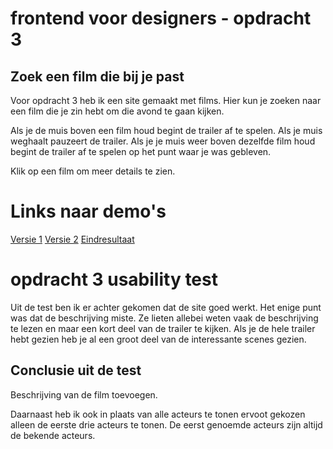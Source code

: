 # frontend voor designers - opdracht 3

## Zoek een film die bij je past

Voor opdracht 3 heb ik een site gemaakt met films. Hier kun je zoeken naar een film die je zin hebt om die avond te gaan kijken.

Als je de muis boven een film houd begint de trailer af te spelen. Als je muis weghaalt pauzeert de trailer. Als je je muis weer boven dezelfde film houd begint de trailer af te spelen op het punt waar je was gebleven.

Klik op een film om meer details te zien.


# Links naar demo's
[Versie 1](https://koopreynders.github.io/frontendvoordesigners/opdracht3/XMLHttpRequest/)
[Versie 2](https://koopreynders.github.io/frontendvoordesigners/opdracht3/XMLHttpRequest/)
[Eindresultaat](https://koopreynders.github.io/frontendvoordesigners/opdracht3/XMLHttpRequest/)


# opdracht 3 usability test




Uit de test ben ik er achter gekomen dat de site goed werkt. Het enige punt was dat de beschrijving miste. Ze lieten allebei weten vaak de beschrijving te lezen en maar een kort deel van de trailer te kijken. Als je de hele trailer hebt gezien heb je al een groot deel van de interessante scenes gezien.

## Conclusie uit de test

Beschrijving van de film toevoegen.

Daarnaast heb ik ook in plaats van alle acteurs te tonen ervoot gekozen alleen de eerste drie acteurs te tonen. De eerst genoemde acteurs zijn altijd de bekende acteurs.
